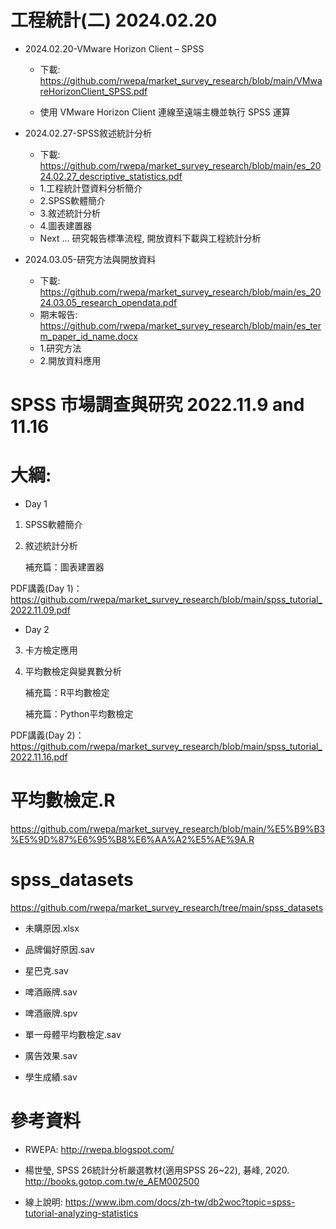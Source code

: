 # 工程統計(二) 2024.02.20

+ 2024.02.20-VMware Horizon Client – SPSS

    + 下載: https://github.com/rwepa/market_survey_research/blob/main/VMwareHorizonClient_SPSS.pdf
 
    + 使用 VMware Horizon Client 連線至遠端主機並執行 SPSS 運算

+ 2024.02.27-SPSS敘述統計分析

    + 下載: https://github.com/rwepa/market_survey_research/blob/main/es_2024.02.27_descriptive_statistics.pdf
    + 1.工程統計暨資料分析簡介
    + 2.SPSS軟體簡介
    + 3.敘述統計分析
    + 4.圖表建置器
    + Next ... 研究報告標準流程, 開放資料下載與工程統計分析

+ 2024.03.05-研究方法與開放資料

    + 下載: https://github.com/rwepa/market_survey_research/blob/main/es_2024.03.05_research_opendata.pdf
    + 期末報告: https://github.com/rwepa/market_survey_research/blob/main/es_term_paper_id_name.docx
    + 1.研究方法
    + 2.開放資料應用

# SPSS 市場調查與研究 2022.11.9 and 11.16

# 大綱:

+ Day 1

1. SPSS軟體簡介

2. 敘述統計分析

    補充篇：圖表建置器
    
PDF講義(Day 1)：https://github.com/rwepa/market_survey_research/blob/main/spss_tutorial_2022.11.09.pdf

+ Day 2

3. 卡方檢定應用

4. 平均數檢定與變異數分析

    補充篇：R平均數檢定

    補充篇：Python平均數檢定
    
PDF講義(Day 2)：https://github.com/rwepa/market_survey_research/blob/main/spss_tutorial_2022.11.16.pdf

# 平均數檢定.R

https://github.com/rwepa/market_survey_research/blob/main/%E5%B9%B3%E5%9D%87%E6%95%B8%E6%AA%A2%E5%AE%9A.R

# spss_datasets

https://github.com/rwepa/market_survey_research/tree/main/spss_datasets

+ 未購原因.xlsx

+ 品牌偏好原因.sav

+ 星巴克.sav

+ 啤酒廠牌.sav

+ 啤酒廠牌.spv

+ 單一母體平均數檢定.sav

+ 廣告效果.sav

+ 學生成績.sav

# 參考資料

+ RWEPA: http://rwepa.blogspot.com/

+ 楊世瑩, SPSS 26統計分析嚴選教材(適用SPSS 26~22), 碁峰, 2020. http://books.gotop.com.tw/e_AEM002500

+ 線上說明: https://www.ibm.com/docs/zh-tw/db2woc?topic=spss-tutorial-analyzing-statistics
